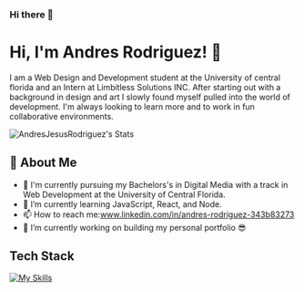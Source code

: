 ### Hi there 👋

<!--
**AndresJesusRodriguez/AndresJesusRodriguez** is a ✨ _special_ ✨ repository because its `README.md` (this file) appears on your GitHub profile.

Here are some ideas to get you started:

- 🔭 I’m currently working on ...
- 🌱 I’m currently learning ...
- 👯 I’m looking to collaborate on ...
- 🤔 I’m looking for help with ...
- 💬 Ask me about ...
- 📫 How to reach me: ...
- 😄 Pronouns: ...
- ⚡ Fun fact: ...

Hey Everyone! my name is Andres Jesus Rodriguez I am a Digital Media Student at the University of Central Florida and a Front-End Developer. I started with a background in Design and Art and slowly found myself pulled into the world of development. I'm always looking to learn more and to work in fun collaborative environments. 

- 👨‍🎓 I am currently studying at the University of Central Florida Majoring in Web Design and Development.
- 🌱 I’m currently learning JavaScript, React, and Node.
- 📫 How to reach me:www.linkedin.com/in/andres-rodriguez-343b83273
- 🔭 I’m currently working on building my personal portfolio 😎
-->
# Hi, I'm Andres Rodriguez! 👋

I am a Web Design and Development student at the University of central florida and an Intern at Limbitless Solutions INC. After starting out with a background in design and art I slowly found myself pulled into the world of development. I'm always looking to learn more and to work in fun collaborative environments.

![AndresJesusRodriguez's Stats](https://github-readme-stats.vercel.app/api?username=<username>&theme=vue-dark&show_icons=true&hide_border=true&count_private=true)

## 🚀 About Me

- 🔭 I'm currently pursuing my Bachelors's in Digital Media with a track in Web Development at the University of Central Florida.
- 🌱 I’m currently learning JavaScript, React, and Node.
- 📫 How to reach me:www.linkedin.com/in/andres-rodriguez-343b83273
- 🔭 I’m currently working on building my personal portfolio 😎


## Tech Stack
[![My Skills](https://skillicons.dev/icons?i=js,react,nextjs,nodejs,npm,html,css,sass,tailwind,bootstrap,figma,git,github,postman,vscode)](https://skillicons.dev)
